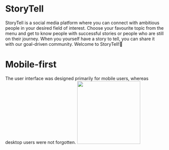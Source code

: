 # StoryTell
StoryTell is a social media platform where you can connect with ambitious people in your desired field of interest. Choose your favourite topic from the menu and get to know people with successful stories or people who are still on their journey. When you yourself have a story to tell, you can share it with our goal-driven community. Welcome to StoryTell!🚀
# Mobile-first
The user interface was designed primarily for mobile users, whereas desktop users were not forgotten.
<img src="[https://your-image-url.type](https://github.com/MartinLauff/StoryTell/assets/72349751/6a720819-dde7-43f4-b424-e828e9a56dd7)https://github.com/MartinLauff/StoryTell/assets/72349751/6a720819-dde7-43f4-b424-e828e9a56dd7" width="200">
